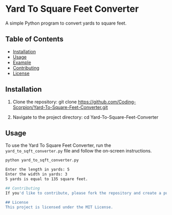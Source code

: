 # Yard To Square Feet Converter

A simple Python program to convert yards to square feet.

## Table of Contents
- [Installation](#installation)
- [Usage](#usage)
- [Example](#example)
- [Contributing](#contributing)
- [License](#license)

## Installation

1. Clone the repository:
git clone https://github.com/Coding-Scorpion/Yard-To-Square-Feet-Converter.git

2. Navigate to the project directory:
cd Yard-To-Square-Feet-Converter


## Usage

To use the Yard To Square Feet Converter, run the `yard_to_sqft_converter.py` file and follow the on-screen instructions.

```bash
python yard_to_sqft_converter.py

Enter the length in yards: 5
Enter the width in yards: 3
5 yards is equal to 135 square feet.

## Contributing
If you'd like to contribute, please fork the repository and create a pull request. You can also open an issue for any bugs or suggestions.

## License
This project is licensed under the MIT License.
